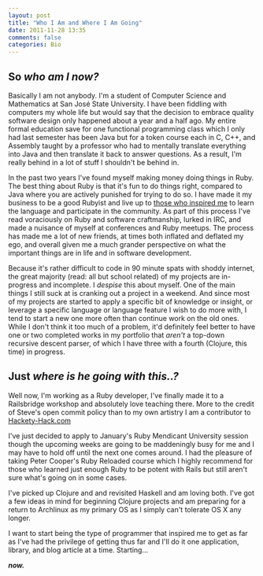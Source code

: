 ```yaml
---
layout: post
title: "Who I Am and Where I Am Going"
date: 2011-11-28 13:35
comments: false
categories: Bio
---
```


## So *who am I now?* ##
Basically I am not anybody. I'm a student of Computer Science
and Mathematics at San José State University. I have been fiddling with
computers my whole life but would say that the decision to embrace quality
software design only happened about a year and a half ago. My entire formal
education save for one functional programming class which I only had last semester
has been Java but for a token course each in C, C++, and Assembly taught by a
professor who had to mentally translate everything into Java and then translate
it back to answer questions. As a result, I'm really behind in a lot of stuff I
shouldn't be behind in.

In the past two years I've found myself making money doing things in Ruby.
The best thing about Ruby is that it's fun to do things right, compared to Java
where you are actively punished for trying to do so. I have made it my business
to be a good Rubyist and live up to [those who inspired me][1] to learn the
language and participate in the community. As part of this process I've read
voraciously on Ruby and software craftmanship, lurked in IRC, and made a
nuisance of myself at conferences and Ruby meetups. The process has made me a
lot of new friends, at times both inflated and deflated my ego, and overall
given me a much grander perspective on what the important things are in life and
in software development.

Because it's rather difficult to code in 90 minute spats with shoddy internet,
the great majority (read: all but school related) of my projects are in-progress
and incomplete. I *despise* this about myself. One of the main things I still
suck at is cranking out a project in a weekend. And since most of my projects
are started to apply a specific bit of knowledge or insight, or leverage a
specific language or language feature I wish to do more with, I tend to start
a new one more often than continue work on the old ones. While I don't think it
too much of a problem, it'd definitely feel better to have one or two completed
works in my portfolio that *aren't* a top-down recursive descent parser, of
which I have three with a fourth (Clojure, this time) in progress.

## Just *where is he going with this..?* ##

Well now, I'm working as a Ruby developer, I've finally made it to a Railsbridge
workshop and absolutely love teaching there. More to the credit of Steve's open
commit policy than to my own artistry I am a contributor to [Hackety-Hack.com][2]

I've just decided to apply to January's Ruby Mendicant University session though
the upcoming weeks are going to be maddeningly busy for me and I may have to
hold off until the next one comes around. I had the pleasure of taking Peter
Cooper's Ruby Reloaded course which I highly recommend for those who learned
just enough Ruby to be potent with Rails but still aren't sure what's going on
in some cases.

I've picked up Clojure and and revisited Haskell and am loving both. I've got a
few ideas in mind for beginning Clojure projects and am preparing for a return
to Archlinux as my primary OS as I simply can't tolerate OS X any longer.

I want to start being the type of programmer that inspired me to get as far as
I've had the privilege of getting thus far and I'll do it one application,
library, and blog article at a time. Starting...

***now.***

[1]: /blog/2011/08/19/why-ruby-needs-heroes
[2]: http://hackety-hack.com


